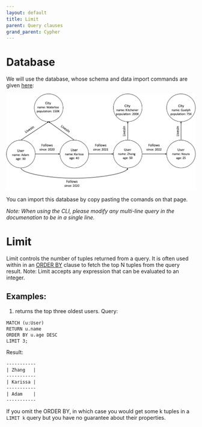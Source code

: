 ```yaml
---
layout: default
title: Limit
parent: Query clauses
grand_parent: Cypher
---
```


# Database
We will use the database, whose schema and data import commands are given [here](example-database.md):

<img src="../../../img/running-example.png" width="800">

You can import this database by copy pasting the comands on that page. 

*Note: When using the CLI, please modify any multi-line query in the documenation to be in a single line.*

# Limit 
Limit controls the number of tuples returned from a query. It is often used within in an [ORDER BY](order-by.md) clause to fetch the top N tuples from the query result. Note: Limit accepts any expression that can be evaluated to an integer.

## Examples:
1. returns the top three oldest users.
Query:
```
MATCH (u:User)
RETURN u.name
ORDER BY u.age DESC
LIMIT 3;
```
Result:
```
-----------
| Zhang   |
-----------
| Karissa |
-----------
| Adam    |
-----------
```

If you omit the ORDER BY, in which case you would get some k tuples in a `LIMIT k` query 
but you have no guarantee about their properties.

